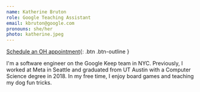 ```yaml
---
name: Katherine Bruton
role: Google Teaching Assistant
email: kbruton@google.com
pronouns: she/her
photo: katherine.jpeg
---
```


[Schedule an OH appointment](https://calendar.app.google/oRUjaoS9HeJvwHDM9){: .btn .btn-outline }

I'm a software engineer on the Google Keep team in NYC. Previously, I worked at Meta in Seattle and graduated from UT Austin with a Computer Science degree in 2018. In my free time, I enjoy board games and teaching my dog fun tricks.